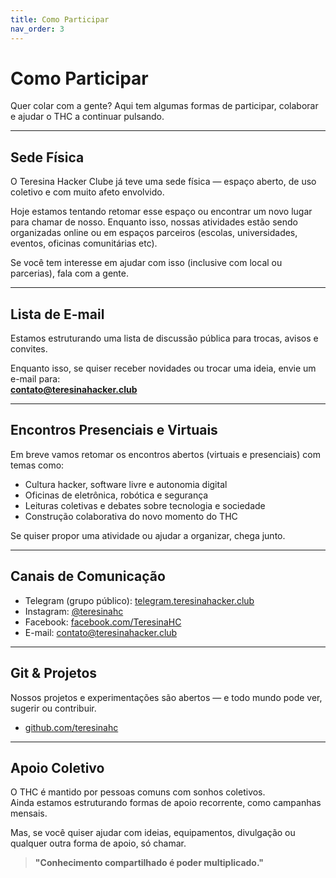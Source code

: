 ```yaml
---
title: Como Participar
nav_order: 3
---
```


# Como Participar

Quer colar com a gente? Aqui tem algumas formas de participar, colaborar e ajudar o THC a continuar pulsando.

---

## Sede Física

O Teresina Hacker Clube já teve uma sede física — espaço aberto, de uso coletivo e com muito afeto envolvido.

Hoje estamos tentando retomar esse espaço ou encontrar um novo lugar para chamar de nosso. Enquanto isso, nossas atividades estão sendo organizadas online ou em espaços parceiros (escolas, universidades, eventos, oficinas comunitárias etc).

Se você tem interesse em ajudar com isso (inclusive com local ou parcerias), fala com a gente.

---

## Lista de E-mail

Estamos estruturando uma lista de discussão pública para trocas, avisos e convites.

Enquanto isso, se quiser receber novidades ou trocar uma ideia, envie um e-mail para:  
**contato@teresinahacker.club**

---

## Encontros Presenciais e Virtuais

Em breve vamos retomar os encontros abertos (virtuais e presenciais) com temas como:

- Cultura hacker, software livre e autonomia digital
- Oficinas de eletrônica, robótica e segurança
- Leituras coletivas e debates sobre tecnologia e sociedade
- Construção colaborativa do novo momento do THC

Se quiser propor uma atividade ou ajudar a organizar, chega junto.

---

## Canais de Comunicação

- Telegram (grupo público): [telegram.teresinahacker.club](https://telegram.teresinahacker.club)
- Instagram: [@teresinahc](https://instagram.com/teresinahc)
- Facebook: [facebook.com/TeresinaHC](https://www.facebook.com/TeresinaHC/)
- E-mail: [contato@teresinahacker.club](mailto:contato@teresinahacker.club)

---

## Git & Projetos

Nossos projetos e experimentações são abertos — e todo mundo pode ver, sugerir ou contribuir.

- [github.com/teresinahc](https://github.com/teresinahc)

---

## Apoio Coletivo

O THC é mantido por pessoas comuns com sonhos coletivos.  
Ainda estamos estruturando formas de apoio recorrente, como campanhas mensais.

Mas, se você quiser ajudar com ideias, equipamentos, divulgação ou qualquer outra forma de apoio, só chamar.

> **"Conhecimento compartilhado é poder multiplicado."**
